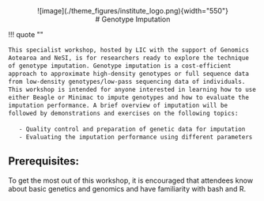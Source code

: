 <center>![image](./theme_figures/institute_logo.png){width="550"}</center>
<center>
# Genotype Imputation
</center>

!!! quote ""

    This specialist workshop, hosted by LIC with the support of Genomics Aotearoa and NeSI, is for researchers ready to explore the technique of genotype imputation. Genotype imputation is a cost-efficient approach to approximate high-density genotypes or full sequence data from low-density genotypes/low-pass sequencing data of individuals. This workshop is intended for anyone interested in learning how to use either Beagle or Minimac to impute genotypes and how to evaluate the imputation performance. A brief overview of imputation will be followed by demonstrations and exercises on the following topics:

       - Quality control and preparation of genetic data for imputation 
       - Evaluating the imputation performance using different parameters
 
## Prerequisites:
To get the most out of this workshop, it is encouraged that attendees know about basic genetics and genomics and have familiarity with bash and R.